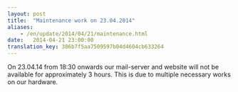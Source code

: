 ```yaml
---
layout: post
title:  "Maintenance work on 23.04.2014"
aliases:
    - /en/update/2014/04/21/maintenance.html
date:   2014-04-21 23:00:00
translation_key: 386b7f5aa7509597b04d4604cb633264
---
```


On 23.04.14 from 18:30 onwards our mail-server and website will not be available for approximately 3 hours. This is due to multiple necessary works on our hardware.
